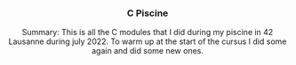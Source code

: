 <h3 align="center">C Piscine</h3>

<p align="center">
	Summary:
	This is all the C modules that I did during my piscine in 42 Lausanne during july 2022.
	To warm up at the start of the cursus I did some again and did some new ones.
</p>
